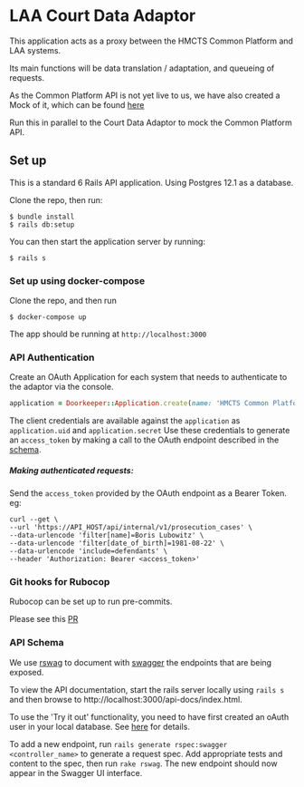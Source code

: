 # LAA Court Data Adaptor

This application acts as a proxy between the HMCTS Common Platform and LAA systems.

Its main functions will be data translation / adaptation, and queueing of requests.

As the Common Platform API is not yet live to us, we have also created a Mock of it, which can be found [here](https://github.com/ministryofjustice/hmcts-common-platform-mock-api/)

Run this in parallel to the Court Data Adaptor to mock the Common Platform API.


## Set up

This is a standard 6 Rails API application. Using Postgres 12.1 as a database.

Clone the repo, then run:

```
$ bundle install
$ rails db:setup
```

You can then start the application server by running:

```
$ rails s
```

### Set up using docker-compose

Clone the repo, and then run
```
$ docker-compose up
```
The app should be running at `http://localhost:3000`


### API Authentication

Create an OAuth Application for each system that needs to authenticate to the adaptor via the console.
```ruby
application = Doorkeeper::Application.create(name: 'HMCTS Common Platform')
```
The client credentials are available against the `application` as `application.uid` and `application.secret`
Use these credentials to generate an `access_token` by making a call to the OAuth endpoint described in the [schema](https://github.com/ministryofjustice/laa-court-data-adaptor/blob/master/schema/schema.md#oauth-endpoints-authentication).


##### Making authenticated requests:
Send the `access_token` provided by the OAuth endpoint as a Bearer Token.
eg:
```curl
curl --get \
--url 'https://API_HOST/api/internal/v1/prosecution_cases' \
--data-urlencode 'filter[name]=Boris Lubowitz' \
--data-urlencode 'filter[date_of_birth]=1981-08-22' \
--data-urlencode 'include=defendants' \
--header 'Authorization: Bearer <access_token>'
```

### Git hooks for Rubocop

Rubocop can be set up to run pre-commits.

Please see this [PR](https://github.com/ministryofjustice/laa-court-data-adaptor/pull/12)

### API Schema

We use [rswag](https://github.com/rswag/rswag) to document with [swagger](https://swagger.io/) the endpoints that are being exposed.

To view the API documentation, start the rails server locally using `rails s` and then browse to http://localhost:3000/api-docs/index.html.

To use the 'Try it out' functionality, you need to have first created an oAuth user in your local database. See [here](https://github.com/ministryofjustice/laa-court-data-adaptor#api-authentication) for details.

To add a new endpoint, run `rails generate rspec:swagger <controller_name>` to generate a request spec. Add appropriate tests and content to the spec, then run `rake rswag`. The new endpoint should now appear in the Swagger UI interface.
